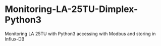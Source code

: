 # Monitoring-LA-25TU-Dimplex-Python3
Monitoring LA 25TU with Python3 accessing with Modbus and storing in Influx-DB
